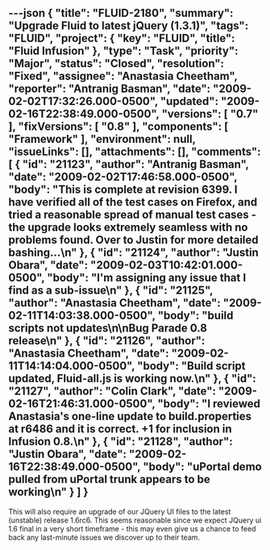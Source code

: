 ---json
{
  "title": "FLUID-2180",
  "summary": "Upgrade Fluid to latest jQuery (1.3.1)",
  "tags": "FLUID",
  "project": {
    "key": "FLUID",
    "title": "Fluid Infusion"
  },
  "type": "Task",
  "priority": "Major",
  "status": "Closed",
  "resolution": "Fixed",
  "assignee": "Anastasia Cheetham",
  "reporter": "Antranig Basman",
  "date": "2009-02-02T17:32:26.000-0500",
  "updated": "2009-02-16T22:38:49.000-0500",
  "versions": [
    "0.7"
  ],
  "fixVersions": [
    "0.8"
  ],
  "components": [
    "Framework"
  ],
  "environment": null,
  "issueLinks": [],
  "attachments": [],
  "comments": [
    {
      "id": "21123",
      "author": "Antranig Basman",
      "date": "2009-02-02T17:46:58.000-0500",
      "body": "This is complete at revision 6399. I have verified all of the test cases on Firefox, and tried a reasonable spread of manual test cases - the upgrade looks extremely seamless with no problems found. Over to Justin for more detailed bashing...\n"
    },
    {
      "id": "21124",
      "author": "Justin Obara",
      "date": "2009-02-03T10:42:01.000-0500",
      "body": "I'm assigning any issue that I find as a sub-issue\n"
    },
    {
      "id": "21125",
      "author": "Anastasia Cheetham",
      "date": "2009-02-11T14:03:38.000-0500",
      "body": "build scripts not updates\n\nBug Parade 0.8 release\n"
    },
    {
      "id": "21126",
      "author": "Anastasia Cheetham",
      "date": "2009-02-11T14:14:04.000-0500",
      "body": "Build script updated, Fluid-all.js is working now.\n"
    },
    {
      "id": "21127",
      "author": "Colin Clark",
      "date": "2009-02-16T21:46:31.000-0500",
      "body": "I reviewed Anastasia's one-line update to build.properties at r6486 and it is correct. +1 for inclusion in Infusion 0.8.\n"
    },
    {
      "id": "21128",
      "author": "Justin Obara",
      "date": "2009-02-16T22:38:49.000-0500",
      "body": "uPortal demo pulled from uPortal trunk appears to be working\n"
    }
  ]
}
---
This will also require an upgrade of our JQuery UI files to the latest (unstable) release 1.6rc6. This seems reasonable since we expect JQuery ui 1.6 final in a very short timeframe - this may even give us a chance to feed back any last-minute issues we discover up to their team.&#x20;

        